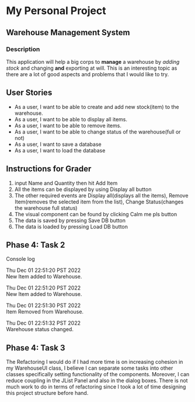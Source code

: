 # My Personal Project
## Warehouse Management System

### Description

This application will help a big corps to **manage** a warehouse
by *adding stock* and changing **and** exporting at will.
This is an interesting topic as there are a lot of good aspects 
and problems that I would like to try.


## User Stories

- As a user, I want to be able to create and add new stock(item) to the warehouse.
- As a user, I want to be able to display all items.
- As a user, I want to be able to remove items.
- As a user, I want to be able to change status of the warehouse(full or not)
- As a user, I want to save a database
- As a user, I want to load the database

## Instructions for Grader
1. input Name and Quantity then hit Add Item
2. All the items can be displayed by using Display all button
3. The other required events are Display all(displays all the items), Remove Item(removes the selected item from the list), Change Status(changes the warehouse full status)
4. The visual component can be found by clicking Calm me pls button
5. The data is saved by pressing Save DB button
6. The data is loaded by pressing Load DB button

## Phase 4: Task 2
Console log

Thu Dec 01 22:51:20 PST 2022 <br>
New Item added to Warehouse.

Thu Dec 01 22:51:20 PST 2022 <br>
New Item added to Warehouse.

Thu Dec 01 22:51:30 PST 2022 <br>
Item Removed from Warehouse.

Thu Dec 01 22:51:32 PST 2022 <br>
Warehouse status changed.

## Phase 4: Task 3

The Refactoring I would do if I had more time is on increasing cohesion in my WarehouseUI class, I believe I can separate some tasks into other classes specifically setting functionality of the components. 
Moreover, I can reduce coupling in the JList Panel and also in the dialog boxes. 
There is not much work to do in terms of refactoring since I took a lot of time designing this project structure before hand. 
